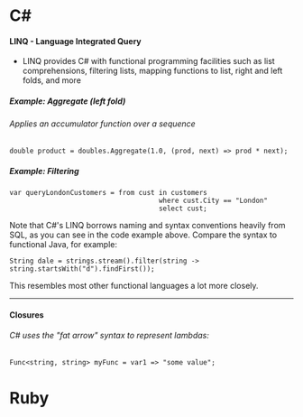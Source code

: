 # C#
#### LINQ - Language Integrated Query
* LINQ provides C# with functional programming facilities such as list comprehensions, filtering lists, mapping functions to list, right and left folds, and more

##### Example: Aggregate (left fold)
###### Applies an accumulator function over a sequence
    double product = doubles.Aggregate(1.0, (prod, next) => prod * next);
    
##### Example: Filtering
    var queryLondonCustomers = from cust in customers
                                         where cust.City == "London"
                                         select cust;
Note that C#'s LINQ borrows naming and syntax conventions heavily from SQL, as you can see in the code example above. Compare the syntax to functional Java, for example:

    String dale = strings.stream().filter(string -> string.startsWith("d").findFirst());
This resembles most other functional languages a lot more closely.

<hr/>

#### Closures
###### C# uses the "fat arrow" syntax to represent lambdas:
    Func<string, string> myFunc = var1 => "some value";

# Ruby
